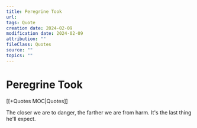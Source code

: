 ```yaml
---
title: Peregrine Took
url: 
tags: Quote
creation date: 2024-02-09
modification date: 2024-02-09
attribution: ""
fileClass: Quotes
source: ""
topics: ""
---
```


# Peregrine Took

[[+Quotes MOC|Quotes]]

The closer we are to danger, the farther we are from harm. It's the last thing he'll expect.
